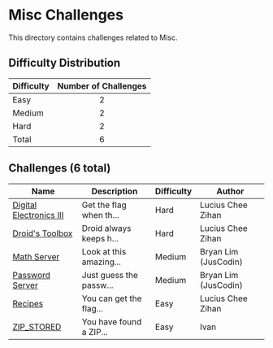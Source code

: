 # Misc Challenges
This directory contains challenges related to Misc.

## Difficulty Distribution
| Difficulty | Number of Challenges |
| ---------- |:--------------------:|
| Easy | 2 |
| Medium | 2 |
| Hard | 2 |
| Total | 6 |

## Challenges (6 total)
| Name | Description | Difficulty | Author |
| ---- | ----------- | ---------- | ------ |
| [Digital Electronics III](<./Digital Electronics III>) | Get the flag when th... | Hard | Lucius Chee Zihan |
| [Droid's Toolbox](<./Droid's Toolbox>) | Droid always keeps h... | Hard | Lucius Chee Zihan |
| [Math Server](<./Math Server>) | Look at this amazing... | Medium | Bryan Lim (JusCodin) |
| [Password Server](<./Password Server>) | Just guess the passw... | Medium | Bryan Lim (JusCodin) |
| [Recipes](<./Recipes>) | You can get the flag... | Easy | Lucius Chee Zihan |
| [ZIP_STORED](<./ZIP_STORED>) | You have found a ZIP... | Easy | Ivan |

